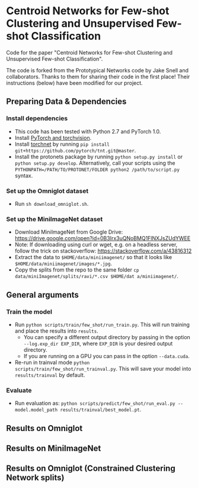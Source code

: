 # Centroid Networks for Few-shot Clustering and Unsupervised Few-shot Classification

Code for the paper "Centroid Networks for Few-shot Clustering and Unsupervised Few-shot Classification".

The code is forked from the Prototypical Networks code by Jake Snell and collaborators. Thanks to them for sharing their code in the first place! Their instructions (below) have been modified for our project.

## Preparing Data & Dependencies

### Install dependencies

* This code has been tested with Python 2.7 and PyTorch 1.0.
* Install [PyTorch and torchvision](http://pytorch.org/).
* Install [torchnet](https://github.com/pytorch/tnt) by running `pip install git+https://github.com/pytorch/tnt.git@master`.
* Install the protonets package by running `python setup.py install` or `python setup.py develop`. Alternatively, call your scripts using the `PYTHONPATH=/PATH/TO/PROTONET/FOLDER python2 /path/to/script.py` syntax.

### Set up the Omniglot dataset

* Run `sh download_omniglot.sh`.

### Set up the MiniImageNet dataset

* Download MiniImageNet from Google Drive: https://drive.google.com/open?id=0B3Irx3uQNoBMQ1FlNXJsZUdYWEE
* Note: If downloading using curl or wget, e.g. on a headless server, follow the trick on stackoverflow: https://stackoverflow.com/a/43816312
* Extract the data to `$HOME/data/miniimagenet/` so that it looks like `$HOME/data/miniimagenet/images/*.jpg`.
* Copy the splits from the repo to the same folder `cp data/miniImagenet/splits/ravi/*.csv $HOME/dat
a/miniimagenet/`.

## General arguments

### Train the model

* Run `python scripts/train/few_shot/run_train.py`. This will run training and place the results into `results`.
  * You can specify a different output directory by passing in the option `--log.exp_dir EXP_DIR`, where `EXP_DIR` is your desired output directory.
  * If you are running on a GPU you can pass in the option `--data.cuda`.
* Re-run in trainval mode `python scripts/train/few_shot/run_trainval.py`. This will save your model into `results/trainval` by default.

### Evaluate

* Run evaluation as: `python scripts/predict/few_shot/run_eval.py --model.model_path results/trainval/best_model.pt`.

## Results on Omniglot

## Results on MiniImageNet

## Results on Omniglot (Constrained Clustering Network splits)
